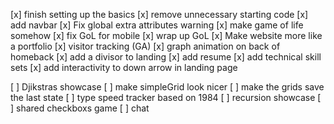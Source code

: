 [x] finish setting up the basics
[x] remove unnecessary starting code
[x] add navbar
[x] Fix global extra attributes warning
[x] make game of life somehow
[x] fix GoL for mobile
[x] wrap up GoL
[x] Make website more like a portfolio
[x] visitor tracking (GA)
[x] graph animation on back of homeback
[x] add a divisor to landing
[x] add resume
[x] add technical skill sets
[x] add interactivity to down arrow in landing page

[ ] Djikstras showcase
[ ] make simpleGrid look nicer
[ ] make the grids save the last state
[ ] type speed tracker based on 1984
[ ] recursion showcase
[ ] shared checkboxs game
[ ] chat
